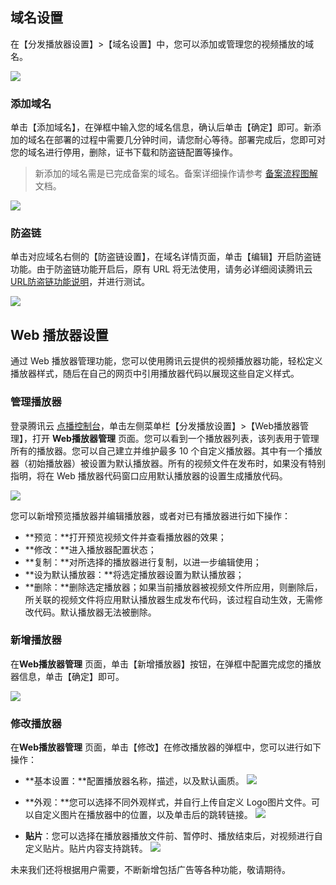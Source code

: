 ## 域名设置

在【分发播放器设置】>【域名设置】中，您可以添加或管理您的视频播放的域名。

![](https://main.qcloudimg.com/raw/1d4d9a2e7dcd91de7a8b879104b007ac.png)

### 添加域名

单击【添加域名】，在弹框中输入您的域名信息，确认后单击【确定】即可。新添加的域名在部署的过程中需要几分钟时间，请您耐心等待。部署完成后，您即可对您的域名进行停用，删除，证书下载和防盗链配置等操作。
>新添加的域名需是已完成备案的域名。备案详细操作请参考 [备案流程图解](https://cloud.tencent.com/document/product/243/655) 文档。

![](https://main.qcloudimg.com/raw/49fe1f6a8490375bceba65cdbf824613.png)

### 防盗链

单击对应域名右侧的【防盗链设置】，在域名详情页面，单击【编辑】开启防盗链功能。由于防盗链功能开启后，原有 URL 将无法使用，请务必详细阅读腾讯云 [URL防盗链功能说明](http://video.qcloud.com/download/docs/QVOD_HotLink_Protection_User_Guide.pdf?_ga=1.9461937.586497180.1511491691)，并进行测试。

![](https://main.qcloudimg.com/raw/52232ff7264acdb4fb2b57b417323ee2.png)

## Web 播放器设置

通过 Web 播放器管理功能，您可以使用腾讯云提供的视频播放器功能，轻松定义播放器样式，随后在自己的网页中引用播放器代码以展现这些自定义样式。

###  管理播放器

登录腾讯云 [点播控制台](https://console.cloud.tencent.com/video)，单击左侧菜单栏【分发播放设置】>【Web播放器管理】，打开 **Web播放器管理**  页面。您可以看到一个播放器列表，该列表用于管理所有的播放器。您可以自己建立并维护最多 10 个自定义播放器。其中有一个播放器（初始播放器）被设置为默认播放器。所有的视频文件在发布时，如果没有特别指明，将在 Web 播放器代码窗口应用默认播放器的设置生成播放代码。

![](https://main.qcloudimg.com/raw/cd762d94e2a5cc78711732ba96107717.png)

您可以新增预览播放器并编辑播放器，或者对已有播放器进行如下操作：

- **预览：**打开预览视频文件并查看播放器的效果；
- **修改：**进入播放器配置状态；
- **复制：**对所选择的播放器进行复制，以进一步编辑使用；
- **设为默认播放器：**将选定播放器设置为默认播放器；
- **删除：**删除选定播放器；如果当前播放器被视频文件所应用，则删除后，所关联的视频文件将应用默认播放器生成发布代码，该过程自动生效，无需修改代码。默认播放器无法被删除。

###  新增播放器

在**Web播放器管理**  页面，单击【新增播放器】按钮，在弹框中配置完成您的播放器信息，单击【确定】即可。

![](https://main.qcloudimg.com/raw/99eee38cca68e088d53897d17a96c9ce.png)

###  修改播放器

在**Web播放器管理**  页面，单击【修改】在修改播放器的弹框中，您可以进行如下操作：

- **基本设置：**配置播放器名称，描述，以及默认画质。
![](https://main.qcloudimg.com/raw/c993bd2aa86ad31913423f85071ebfc4.png)

- **外观：**您可以选择不同外观样式，并自行上传自定义 Logo图片文件。可以自定义图片在播放器中的位置，以及单击后的跳转链接。
![](https://mc.qcloudimg.com/static/img/883957454b90bbdfea9a5679898e99c0/image.png)

- **贴片**：您可以选择在播放器播放文件前、暂停时、播放结束后，对视频进行自定义贴片。贴片内容支持跳转。
![](https://mc.qcloudimg.com/static/img/b3008758c750108e1aa662a2a59b617d/image.png)

未来我们还将根据用户需要，不断新增包括广告等各种功能，敬请期待。